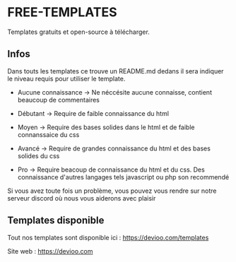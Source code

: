 # FREE-TEMPLATES
Templates gratuits et open-source à télécharger.

## Infos

Dans touts les templates ce trouve un README.md dedans il sera indiquer le niveau requis pour utiliser le template.

- Aucune connaissance -> Ne néccésite aucune connaisse, contient beaucoup de commentaires

- Débutant -> Require de faible connaissance du html

- Moyen -> Require des bases solides dans le html et de faible connanssaice du css

- Avancé -> Require de grandes connaissance du html et des bases solides du css

- Pro -> Require beacoup de connaissance du html et du css. Des connaissance d'autres langages tels javascript ou php son recommendé

Si vous avez toute fois un problème, vous pouvez vous rendre sur notre serveur discord où nous vous aiderons avec plaisir

## Templates disponible

Tout nos templates sont disponible ici : https://devioo.com/templates


Site web : https://devioo.com
